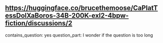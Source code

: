 ## https://huggingface.co/brucethemoose/CaPlatTessDolXaBoros-34B-200K-exl2-4bpw-fiction/discussions/2

contains_question: yes
question_part: I wonder if the question is too long